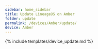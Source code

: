 ```yaml
---
sidebar: home_sidebar
title: Update LineageOS on Amber
folder: update
permalink: /devices/Amber/update/
device: Amber
---
```

{% include templates/device_update.md %}
